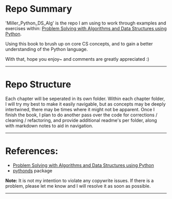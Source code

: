 # Repo Summary
'Miller_Python_DS_Alg' is the repo I am using to work through examples and exercises within: 
[Problem Solving with Algorithms and Data Structures using Python](https://interactivepython.org/runestone/static/pythonds/index.html).

Using this book to brush up on core CS concepts, and to gain a better understanding of the Python language. 

With that, hope you enjoy~ and comments are greatly appreciated :) 

***

# Repo Structure
Each chapter will be seperated in its own folder. Within each chapter folder, I will try my best to make it easily navigable, but as concepts may be deeply intertwined, there may be times where it might not be apparent. 
Once I finish the book, I plan to do another pass over the code for corrections / cleaning / refactoring,  and provide additional readme's per folder, along with markdown notes to aid in navigation. 


***

# References: 
* [Problem Solving with Algorithms and Data Structures using Python](https://interactivepython.org/runestone/static/pythonds/index.html)
* [pythonds](https://pypi.python.org/pypi/pythonds/1.2.1) package

**Note:** It is not my intention to violate any copywrite issues. If there is a problem, please let me know and I will resolve it as soon as possible. 

***

